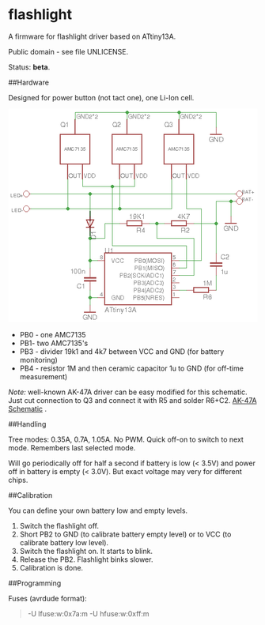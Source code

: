 # flashlight

A firmware for flashlight driver based on ATtiny13A.

Public domain - see file UNLICENSE.

Status: **beta**.

##Hardware

Designed for power button (not tact one), one Li-Ion cell. 

![Schematic](docs/Main.png) 

- PB0 - one AMC7135
- PB1- two AMC7135's
- PB3 - divider 19k1 and 4k7 between VCC and GND (for battery monitoring)
- PB4 - resistor 1M and then ceramic capacitor 1u to GND (for off-time measurement)

*Note:* well-known AK-47A driver can be easy modified for this schematic. Just cut connection to Q3 and connect it with R5 and solder R6+C2. [AK-47A Schematic](docs/AK-47A.png) .

##Handling

Tree modes: 0.35A, 0.7A, 1.05A. No PWM. Quick off-on to switch to next mode. Remembers last selected mode.

Will go periodically off for half a second if battery is low (< 3.5V) and power off in battery is empty (< 3.0V). But exact voltage may very for different chips.

##Calibration

You can define your own battery low and empty levels.

1. Switch the flashlight off. 
2. Short PB2 to GND (to calibrate battery empty level) or to VCC (to calibrate battery low level). 
3. Switch the flashlight on. It starts to blink. 
4. Release the PB2. Flashlight binks slower.
5. Calibration is done.

##Programming

Fuses (avrdude format):

>-U lfuse:w:0x7a:m -U hfuse:w:0xff:m
